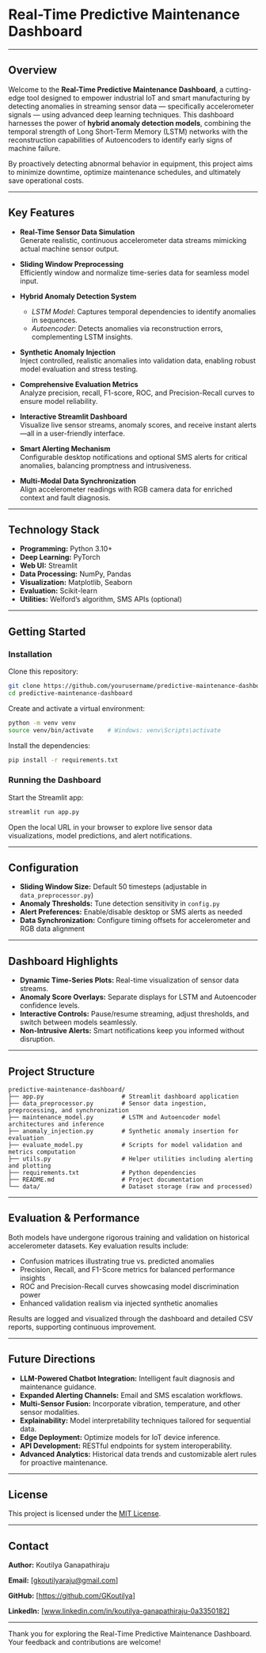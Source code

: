 # Real-Time Predictive Maintenance Dashboard

---

## Overview

Welcome to the **Real-Time Predictive Maintenance Dashboard**, a cutting-edge tool designed to empower industrial IoT and smart manufacturing by detecting anomalies in streaming sensor data — specifically accelerometer signals — using advanced deep learning techniques. This dashboard harnesses the power of **hybrid anomaly detection models**, combining the temporal strength of Long Short-Term Memory (LSTM) networks with the reconstruction capabilities of Autoencoders to identify early signs of machine failure.

By proactively detecting abnormal behavior in equipment, this project aims to minimize downtime, optimize maintenance schedules, and ultimately save operational costs.

---

## Key Features

- **Real-Time Sensor Data Simulation**  
  Generate realistic, continuous accelerometer data streams mimicking actual machine sensor output.

- **Sliding Window Preprocessing**  
  Efficiently window and normalize time-series data for seamless model input.

- **Hybrid Anomaly Detection System**  
  - *LSTM Model*: Captures temporal dependencies to identify anomalies in sequences.  
  - *Autoencoder*: Detects anomalies via reconstruction errors, complementing LSTM insights.

- **Synthetic Anomaly Injection**  
  Inject controlled, realistic anomalies into validation data, enabling robust model evaluation and stress testing.

- **Comprehensive Evaluation Metrics**  
  Analyze precision, recall, F1-score, ROC, and Precision-Recall curves to ensure model reliability.

- **Interactive Streamlit Dashboard**  
  Visualize live sensor streams, anomaly scores, and receive instant alerts—all in a user-friendly interface.

- **Smart Alerting Mechanism**  
  Configurable desktop notifications and optional SMS alerts for critical anomalies, balancing promptness and intrusiveness.

- **Multi-Modal Data Synchronization**  
  Align accelerometer readings with RGB camera data for enriched context and fault diagnosis.

---

## Technology Stack

- **Programming:** Python 3.10+  
- **Deep Learning:** PyTorch  
- **Web UI:** Streamlit  
- **Data Processing:** NumPy, Pandas  
- **Visualization:** Matplotlib, Seaborn  
- **Evaluation:** Scikit-learn  
- **Utilities:** Welford’s algorithm, SMS APIs (optional)  

---

## Getting Started

### Installation

Clone this repository:

```bash
git clone https://github.com/yourusername/predictive-maintenance-dashboard.git
cd predictive-maintenance-dashboard
````

Create and activate a virtual environment:

```bash
python -m venv venv
source venv/bin/activate    # Windows: venv\Scripts\activate
```

Install the dependencies:

```bash
pip install -r requirements.txt
```

### Running the Dashboard

Start the Streamlit app:

```bash
streamlit run app.py
```

Open the local URL in your browser to explore live sensor data visualizations, model predictions, and alert notifications.

---

## Configuration

* **Sliding Window Size:** Default 50 timesteps (adjustable in `data_preprocessor.py`)
* **Anomaly Thresholds:** Tune detection sensitivity in `config.py`
* **Alert Preferences:** Enable/disable desktop or SMS alerts as needed
* **Data Synchronization:** Configure timing offsets for accelerometer and RGB data alignment

---

## Dashboard Highlights

* **Dynamic Time-Series Plots:** Real-time visualization of sensor data streams.
* **Anomaly Score Overlays:** Separate displays for LSTM and Autoencoder confidence levels.
* **Interactive Controls:** Pause/resume streaming, adjust thresholds, and switch between models seamlessly.
* **Non-Intrusive Alerts:** Smart notifications keep you informed without disruption.

---

## Project Structure

```
predictive-maintenance-dashboard/
├── app.py                      # Streamlit dashboard application  
├── data_preprocessor.py        # Sensor data ingestion, preprocessing, and synchronization  
├── maintenance_model.py        # LSTM and Autoencoder model architectures and inference  
├── anomaly_injection.py        # Synthetic anomaly insertion for evaluation  
├── evaluate_model.py           # Scripts for model validation and metrics computation  
├── utils.py                    # Helper utilities including alerting and plotting  
├── requirements.txt            # Python dependencies  
├── README.md                   # Project documentation  
└── data/                       # Dataset storage (raw and processed)  
```

---

## Evaluation & Performance

Both models have undergone rigorous training and validation on historical accelerometer datasets. Key evaluation results include:

* Confusion matrices illustrating true vs. predicted anomalies
* Precision, Recall, and F1-Score metrics for balanced performance insights
* ROC and Precision-Recall curves showcasing model discrimination power
* Enhanced validation realism via injected synthetic anomalies

Results are logged and visualized through the dashboard and detailed CSV reports, supporting continuous improvement.

---

## Future Directions

* **LLM-Powered Chatbot Integration:** Intelligent fault diagnosis and maintenance guidance.
* **Expanded Alerting Channels:** Email and SMS escalation workflows.
* **Multi-Sensor Fusion:** Incorporate vibration, temperature, and other sensor modalities.
* **Explainability:** Model interpretability techniques tailored for sequential data.
* **Edge Deployment:** Optimize models for IoT device inference.
* **API Development:** RESTful endpoints for system interoperability.
* **Advanced Analytics:** Historical data trends and customizable alert rules for proactive maintenance.

---

## License

This project is licensed under the [MIT License](LICENSE).

---

## Contact

**Author:** Koutilya Ganapathiraju

**Email:** [gkoutilyaraju@gmail.com]

**GitHub:** [https://github.com/GKoutilya]

**LinkedIn:** [www.linkedin.com/in/koutilya-ganapathiraju-0a3350182]

---

Thank you for exploring the Real-Time Predictive Maintenance Dashboard. Your feedback and contributions are welcome!